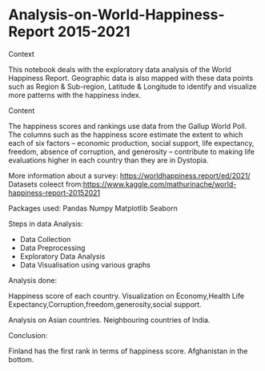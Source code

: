 # Analysis-on-World-Happiness-Report 2015-2021
Context

This notebook deals with the exploratory data analysis of the World Happiness Report. Geographic data is also mapped with these data points such as Region & Sub-region, Latitude & Longitude to identify and visualize more patterns with the happiness index.

Content

The happiness scores and rankings use data from the Gallup World Poll. The columns such as the happiness score estimate the extent to which each of six factors – economic production, social support, life expectancy, freedom, absence of corruption, and generosity – contribute to making life evaluations higher in each country than they are in Dystopia.

More information about a survey: https://worldhappiness.report/ed/2021/
Datasets coleect from:https://www.kaggle.com/mathurinache/world-happiness-report-20152021

Packages used:
Pandas
Numpy
Matplotlib
Seaborn

Steps in data Analysis:
* Data Collection
* Data Preprocessing
* Exploratory Data Analysis
* Data Visualisation using various graphs

Analysis done:

Happiness score of each country.
Visualization on Economy,Health Life Expectancy,Corruption,freedom,generosity,social support.

Analysis on Asian countries.
Neighbouring countries of India.

Conclusion:

Finland has the first rank in terms of happiness score.
Afghanistan in the bottom.

